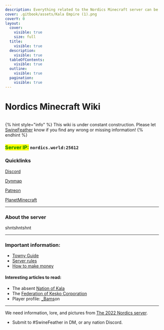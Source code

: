 ```yaml
---
description: Everything related to the Nordics Minecraft server can be found here!
cover: .gitbook/assets/Kala Empire (1).png
coverY: 0
layout:
  cover:
    visible: true
    size: full
  title:
    visible: true
  description:
    visible: true
  tableOfContents:
    visible: true
  outline:
    visible: true
  pagination:
    visible: true
---
```


# Nordics Minecraft Wiki

<figure><img src=".gitbook/assets/NU BannerFlags (1).png" alt=""><figcaption></figcaption></figure>

{% hint style="info" %}
This wiki is under constant construction. Please let [SwineFeather](misc/personnel-list/swinefeather.md) know if you find any wrong or missing information!
{% endhint %}

### &#x20;<mark style="color:green;">Server  IP:</mark> `nordics.world:25612`



### Quicklinks

[Discord](https://discord.gg/nordics)

[Dynmap](http://www.nordics.world:8123)

[Patreon](https://www.patreon.com/nordics)

[PlanetMinecraft](https://www.planetminecraft.com/server/nordics-minecraft-server/)

***

### About the server

shntshntshnt

***

### Important information:

* [Towny Guide](the-world/town-administration/towny-guide.md)
* [Server rules](new-players/server-rules.md)
* [How to make money](the-world/economy/make-money.md)

#### Interesting articles to read:

* The absent [Nation of Kala](the-world/civilization/nations/absent-nations/kala.md)
* The [Federation of Kesko Corporation](the-world/civilization/nations/present-nations/kesko-corporation/)
* Player profile: [\_Bams](the-world/civilization/towns/finland-region/garvia/garvian-residents/bamson.md)on

***

We need information, lore, and pictures from [The 2022 Nordics server](misc/the-2022-nordics-server/).

* Submit to #SwineFeather in DM, or any nation Discord.





